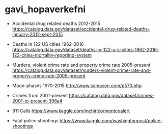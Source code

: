# gavi_hopaverkefni


* Accidental drug related deaths 2012-2015
  https://catalog.data.gov/dataset/accidental-drug-related-deaths-january-2012-sept-2015

* Deaths in 122 US cities 1962-2016
  https://catalog.data.gov/dataset/deaths-in-122-u-s-cities-1962-2016-122-cities-mortality-reporting-system

* Murders, violent crime rate and property crime rate 2005-present 
  https://catalog.data.gov/dataset/murders-violent-crime-rate-and-property-crime-rate-2005-present
  
* Moon-phases 1970-2015
  http://www.somacon.com/p570.php
  
* Crimes from 2001-present
  https://catalog.data.gov/dataset/crimes-2001-to-present-398a4
  
* 911 Calls
  https://www.kaggle.com/mchirico/montcoalert
  
* Fatal police shootings
  https://www.kaggle.com/washingtonpost/police-shootings
